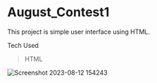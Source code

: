 # August_Contest1

This project is simple user interface using HTML.

Tech Used 
> HTML

![Screenshot 2023-08-12 154243](https://github.com/Sahil8564/August_Contest1/assets/136605579/d11e2fa0-96a8-4fe9-81c7-bf89c322528a)

